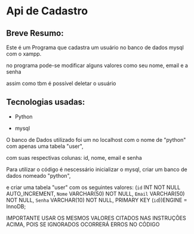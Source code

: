 # Api de Cadastro

## Breve Resumo:

Este é um Programa que cadastra um usuário no banco de dados mysql com o xampp.

no programa pode-se modificar alguns valores como seu nome, email e a senha

assim como tbm é possível deletar o usuário

## Tecnologias usadas:

- Python

- mysql

O banco de Dados utilizado foi um no localhost com o nome de "python" com apenas uma tabela "user",

com suas respectivas colunas: id, nome, email e senha



Para utilizar o código é nescessário inicializar o mysql,  criar um banco de dados nomeado "python",

e criar uma tabela "user" com os seguintes valores: (`id` INT NOT NULL AUTO_INCREMENT, `Nome` VARCHAR(50) NOT NULL, `Email` VARCHAR(50) NOT NULL, `Senha` VARCHAR(10) NOT NULL, PRIMARY KEY (`id`))ENGINE = InnoDB;



IMPORTANTE USAR OS MESMOS VALORES CITADOS NAS INSTRUÇÕES ACIMA, POIS SE IGNORADOS OCORRERÁ ERROS NO CÓDIGO


